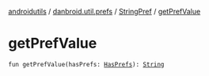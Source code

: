 [androidutils](../../index.md) / [danbroid.util.prefs](../index.md) / [StringPref](index.md) / [getPrefValue](./get-pref-value.md)

# getPrefValue

`fun getPrefValue(hasPrefs: `[`HasPrefs`](../-has-prefs/index.md)`): `[`String`](https://kotlinlang.org/api/latest/jvm/stdlib/kotlin/-string/index.html)